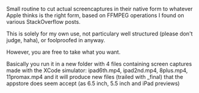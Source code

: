 Small routine to cut actual screencaptures in their native form to whatever Apple thinks is the right form, based on FFMPEG operations I found on various StackOverflow posts.

This is solely for my own use, not particulary well structured (please don't judge, haha), or foolproofed in anyway.

However, you are free to take what you want. 

Basically you run it in a new folder with 4 files containing screen captures made with the XCode simulator: ipad6th.mp4, ipad2nd.mp4, 8plus.mp4, 11promax.mp4 and it will produce new files (trailed with _final) that the appstore does seem accept (as 6.5 inch, 5.5 inch and iPad previews)
